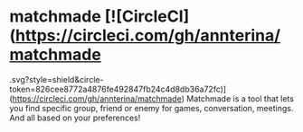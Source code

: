 # matchmade [![CircleCI](https://circleci.com/gh/annterina/matchmade
.svg?style=shield&circle-token=826cee8772a4876fe492847fb24c4d8db36a72fc)](https://circleci.com/gh/annterina/matchmade)
Matchmade is a tool that lets you find specific group, friend or enemy for games, conversation, meetings. And all based on your preferences!

